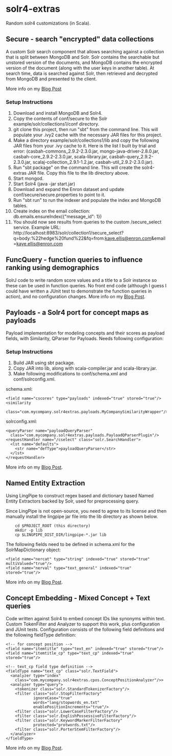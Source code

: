 solr4-extras
============

Random solr4 customizations (in Scala).

Secure - search "encrypted" data collections
--------------------------------------------

A custom Solr search component that allows searching against a collection that is split between MongoDB and Solr. Solr contains the searchable but unstored version of the documents, and MongoDB contains the encrypted version of the document (along with the user keys in another table). At search time, data is searched against Solr, then retrieved and decrypted from MongoDB and presented to the client.

More info on my [Blog Post](http://sujitpal.blogspot.com/2012/12/searching-encrypted-document-collection.html)

### Setup Instructions ###

1. Download and install MongoDB and Solr4.
2. Copy the contents of conf/secure to the Solr example/solr/collections1/conf directory.
3. git clone this project, then run "sbt" from the command line. This will populate your .ivy2 cache with the necessary JAR files for this project.
4. Make a directory example/solr/collections1/lib and copy the following JAR files from your .ivy cache to it. Here is the list I built by trial and error: (casbah-commons_2.9.2-2.3.0.jar,  mongo-java-driver-2.8.0.jar, casbah-core_2.9.2-2.3.0.jar, scala-library.jar, casbah-query_2.9.2-2.3.0.jar, scalaj-collection_2.9.1-1.2.jar, casbah-util_2.9.2-2.3.0.jar).
5. Run "sbt package" on the command line. This will create the solr4-extras JAR file. Copy this file to the lib directory above.
6. Start mongod.
7. Start Solr4 (java -jar start.jar)
8. Download and expand the Enron dataset and update conf/secure/secure.properties to point to it.
9. Run "sbt run" to run the indexer and populate the index and MongoDB tables.
10. Create index on the email collection:
    db.emails.ensureIndex({"message_id": 1})
11. You should now see results from queries to the custom /secure_select service. Example URL: http://localhost:8983/solr/collection1/secure_select?q=body:%22hedge%20fund%22&fq=from:kaye.ellis@enron.com&email=kaye.ellis@enron.com

FuncQuery - function queries to influence ranking using demographics
--------------------------------------------------------------------

SolrJ code to write random score values and a title to a Solr instance so these can be used in function queries. No front end code (although I guess I could have written a JUnit test to demonstrate the function queries in action), and no configuration changes. More info on my [Blog Post](http://sujitpal.blogspot.com/2013/03/solr-custom-ranking-with-function.html).

Payloads - a Solr4 port for concept maps as payloads
----------------------------------------------------

Payload implementation for modeling concepts and their scores as payload fields, with Similarity, QParser for Payloads. Needs following configuration:

### Setup Instructions ###

1. Build JAR using sbt package.
2. Copy JAR into lib, along with scala-compiler.jar and scala-library.jar.
3. Make following modifications to conf/schema.xml and conf/solrconfig.xml.

schema.xml:
    
	<field name="cscores" type="payloads" indexed="true" stored="true"/>
	<similarity
	  class="com.mycompany.solr4extras.payloads.MyCompanySimilarityWrapper"/>

solrconfig.xml:

	<queryParser name="payloadQueryParser"
	  class="com.mycompany.solr4extras.payloads.PayloadQParserPlugin"/>
	<requestHandler name="/cselect" class="solr.SearchHandler">
	  <lst name="defaults">
	    <str name="defType">payloadQueryParser</str>
	  </lst>
	</requestHandler>

More info on my [Blog Post](http://sujitpal.blogspot.com/2013/07/porting-payloads-to-solr4.html).

Named Entity Extraction
-----------------------

Using LingPipe to construct regex based and dictionary based Named Entity Extractors backed by Solr, used for preprocessing query.

Since LingPipe is not open-source, you need to agree to its license and then manually install the lingpipe jar file into the lib directory as shown below.

        cd $PROJECT_ROOT (this directory)
        mkdir -p lib
        cp $LINGPIPE_DIST_DIR/lingpipe-*.jar lib

The following fields need to be defined in schema.xml for the SolrMapDictionary object:

	<field name="nercat" type="string" indexed="true" stored="true" multiValued="true"/>
	<field name="nerval" type="text_general" indexed="true" stored="true"/>

More info on my [Blog Post](http://sujitpal.blogspot.com/2013/07/dictionary-backed-named-entity.html).

Concept Embedding - Mixed Concept + Text queries
------------------------------------------------

Code written against Solr4 to embed concept IDs like synonyms within text. Custom TokenFilter and Analyzer to support this work, plus configuration and JUnit tests. Configuration consists of the following field definitions and the following fieldType definition:

    <!-- for concept position -->
    <field name="itemtitle" type="text_en" indexed="true" stored="true"/>
    <field name="itemtitle_cp" type="text_cp" indexed="true" stored="true"/>

    <!-- text_cp field type definition -->
    <fieldType name="text_cp" class="solr.TextField">
      <analyzer type="index"
        class="com.mycompany.solr4extras.cpos.ConceptPositionAnalyzer"/>>
      <analyzer type="query">
        <tokenizer class="solr.StandardTokenizerFactory"/>
        <filter class="solr.StopFilterFactory"
                ignoreCase="true"
                words="lang/stopwords_en.txt"
                enablePositionIncrements="true"/>
        <filter class="solr.LowerCaseFilterFactory"/>
        <filter class="solr.EnglishPossessiveFilterFactory"/>
        <filter class="solr.KeywordMarkerFilterFactory" 
                protected="protwords.txt"/>
        <filter class="solr.PorterStemFilterFactory"/>
      </analyzer>
    </fieldType>

More info on my [Blog Post](TBD).

